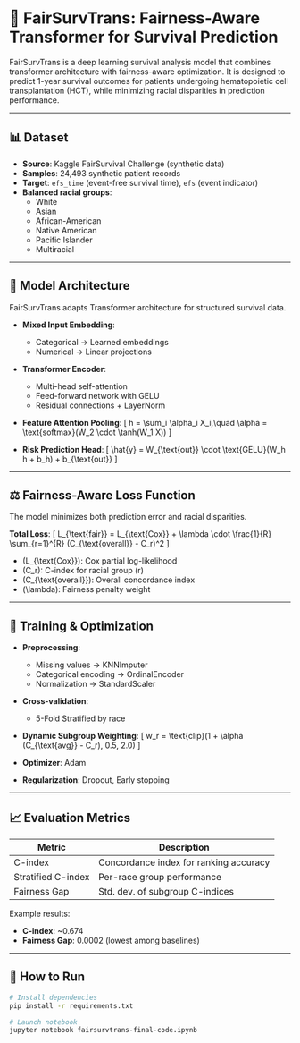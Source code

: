 # 🧠 FairSurvTrans: Fairness-Aware Transformer for Survival Prediction

FairSurvTrans is a deep learning survival analysis model that combines transformer architecture with fairness-aware optimization. It is designed to predict 1-year survival outcomes for patients undergoing hematopoietic cell transplantation (HCT), while minimizing racial disparities in prediction performance.

---

## 📊 Dataset

- **Source**: Kaggle FairSurvival Challenge (synthetic data)
- **Samples**: 24,493 synthetic patient records
- **Target**: `efs_time` (event-free survival time), `efs` (event indicator)
- **Balanced racial groups**:
  - White
  - Asian
  - African-American
  - Native American
  - Pacific Islander
  - Multiracial

---

## 🧠 Model Architecture

FairSurvTrans adapts Transformer architecture for structured survival data.

- **Mixed Input Embedding**:
  - Categorical → Learned embeddings
  - Numerical → Linear projections

- **Transformer Encoder**:
  - Multi-head self-attention
  - Feed-forward network with GELU
  - Residual connections + LayerNorm

- **Feature Attention Pooling**:
  \[
  h = \sum_i \alpha_i X_i,\quad \alpha = \text{softmax}(W_2 \cdot \tanh(W_1 X))
  \]

- **Risk Prediction Head**:
  \[
  \hat{y} = W_{\text{out}} \cdot \text{GELU}(W_h h + b_h) + b_{\text{out}}
  \]

---

## ⚖️ Fairness-Aware Loss Function

The model minimizes both prediction error and racial disparities.

**Total Loss**:
\[
L_{\text{fair}} = L_{\text{Cox}} + \lambda \cdot \frac{1}{R} \sum_{r=1}^{R} (C_{\text{overall}} - C_r)^2
\]

- \(L_{\text{Cox}}\): Cox partial log-likelihood
- \(C_r\): C-index for racial group \(r\)
- \(C_{\text{overall}}\): Overall concordance index
- \(\lambda\): Fairness penalty weight

---

## 🔁 Training & Optimization

- **Preprocessing**:
  - Missing values → KNNImputer
  - Categorical encoding → OrdinalEncoder
  - Normalization → StandardScaler

- **Cross-validation**:
  - 5-Fold Stratified by race

- **Dynamic Subgroup Weighting**:
  \[
  w_r = \text{clip}(1 + \alpha (C_{\text{avg}} - C_r), 0.5, 2.0)
  \]

- **Optimizer**: Adam
- **Regularization**: Dropout, Early stopping

---

## 📈 Evaluation Metrics

| Metric              | Description                              |
|---------------------|------------------------------------------|
| C-index             | Concordance index for ranking accuracy   |
| Stratified C-index  | Per-race group performance               |
| Fairness Gap        | Std. dev. of subgroup C-indices          |

Example results:
- **C-index**: ~0.674  
- **Fairness Gap**: 0.0002 (lowest among baselines)

---

## 🚀 How to Run

```bash
# Install dependencies
pip install -r requirements.txt

# Launch notebook
jupyter notebook fairsurvtrans-final-code.ipynb
